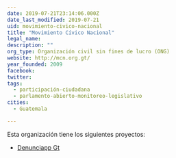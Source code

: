 ```yaml
---
date: 2019-07-21T23:14:06.000Z
date_last_modified: 2019-07-21
uid: movimiento-civico-nacional
title: "Movimiento Cívico Nacional"
legal_name: 
description: ""
org_type: Organización civil sin fines de lucro (ONG)
website: http://mcn.org.gt/
year_founded: 2009
facebook: 
twitter: 
tags:
  - participación-ciudadana
  - parlamento-abierto-monitoreo-legislativo
cities: 
  - Guatemala

---
```


Esta organización tiene los siguientes proyectos:

- [Denunciapp Gt](/i/denunciapp-gt.html)
